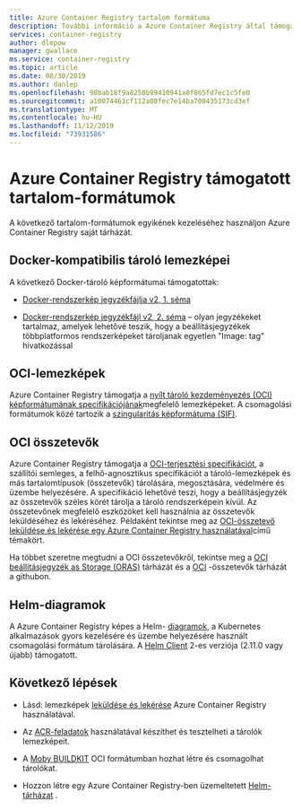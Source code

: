 ```yaml
---
title: Azure Container Registry tartalom formátuma
description: További információ a Azure Container Registry által támogatott fájlformátumokról, beleértve a Docker-kompatibilis tároló lemezképeit, a Helm-diagramokat, a OCI-lemezképeket és a OCI-összetevőket.
services: container-registry
author: dlepow
manager: gwallace
ms.service: container-registry
ms.topic: article
ms.date: 08/30/2019
ms.author: danlep
ms.openlocfilehash: 98bab18f9a8250b99410941a8f865fd7ec1c5fe0
ms.sourcegitcommit: a10074461cf112a00fec7e14ba700435173cd3ef
ms.translationtype: MT
ms.contentlocale: hu-HU
ms.lasthandoff: 11/12/2019
ms.locfileid: "73931586"
---
```

# <a name="content-formats-supported-in-azure-container-registry"></a>Azure Container Registry támogatott tartalom-formátumok

A következő tartalom-formátumok egyikének kezeléséhez használjon Azure Container Registry saját tárházát. 

## <a name="docker-compatible-container-images"></a>Docker-kompatibilis tároló lemezképei

A következő Docker-tároló képformátumai támogatottak:

* [Docker-rendszerkép jegyzékfájlja v2, 1. séma](https://docs.docker.com/registry/spec/manifest-v2-1/)

* [Docker-rendszerkép jegyzékfájl v2, 2. séma](https://docs.docker.com/registry/spec/manifest-v2-2/) – olyan jegyzékeket tartalmaz, amelyek lehetővé teszik, hogy a beállításjegyzékek többplatformos rendszerképeket tároljanak egyetlen "Image: tag" hivatkozással

## <a name="oci-images"></a>OCI-lemezképek

Azure Container Registry támogatja a [nyílt tároló kezdeményezés (OCI) képformátumának specifikációjának](https://github.com/opencontainers/image-spec/blob/master/spec.md)megfelelő lemezképeket. A csomagolási formátumok közé tartozik a [szingularitás képformátuma (SIF)](https://www.sylabs.io/2018/03/sif-containing-your-containers/).

## <a name="oci-artifacts"></a>OCI összetevők

Azure Container Registry támogatja a [OCI-terjesztési specifikációt](https://github.com/opencontainers/distribution-spec), a szállítói semleges, a felhő-agnosztikus specifikációt a tároló-lemezképek és más tartalomtípusok (összetevők) tárolására, megosztására, védelmére és üzembe helyezésére. A specifikáció lehetővé teszi, hogy a beállításjegyzék az összetevők széles körét tárolja a tároló rendszerképein kívül. Az összetevőnek megfelelő eszközöket kell használnia az összetevők leküldéséhez és lekéréséhez. Példaként tekintse meg az [OCI-összetevő leküldése és lekérése egy Azure Container Registry használatával](container-registry-oci-artifacts.md)című témakört.

Ha többet szeretne megtudni a OCI összetevőkről, tekintse meg a [OCI beállításjegyzék as Storage (ORAS)](https://github.com/deislabs/oras) tárházát és a [OCI](https://github.com/opencontainers/artifacts) -összetevők tárházát a githubon.

## <a name="helm-charts"></a>Helm-diagramok

A Azure Container Registry képes a Helm- [diagramok](https://helm.sh/), a Kubernetes alkalmazások gyors kezelésére és üzembe helyezésére használt csomagolási formátum tárolására. A [Helm Client](https://docs.helm.sh/using_helm/#installing-helm) 2-es verziója (2.11.0 vagy újabb) támogatott.

## <a name="next-steps"></a>Következő lépések

* Lásd: lemezképek [leküldése és lekérése](container-registry-get-started-docker-cli.md) Azure Container Registry használatával.

* Az [ACR-feladatok](container-registry-tasks-overview.md) használatával készíthet és tesztelheti a tárolók lemezképeit. 

* A [Moby BUILDKIT](https://github.com/moby/buildkit) OCI formátumban hozhat létre és csomagolhat tárolókat.

* Hozzon létre egy Azure Container Registry-ben üzemeltetett [Helm-tárházat](container-registry-helm-repos.md) . 


